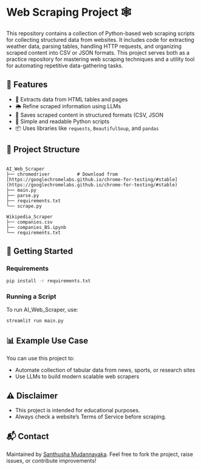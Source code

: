 # Web Scraping Project 🕸️

This repository contains a collection of Python-based web scraping scripts for collecting structured data from websites. It includes code for extracting weather data, parsing tables, handling HTTP requests, and organizing scraped content into CSV or JSON formats. This project serves both as a practice repository for mastering web scraping techniques and a utility tool for automating repetitive data-gathering tasks.

## 📌 Features

- 🔎 Extracts data from HTML tables and pages
- 🌦️ Refine scraped information using LLMs
- 📁 Saves scraped content in structured formats (CSV, JSON
- 🧠 Simple and readable Python scripts
- 📦 Uses libraries like `requests`, `BeautifulSoup`, and `pandas`

## 📂 Project Structure

```

AI_Web_Scraper
├── chromedriver          # Download from [https://googlechromelabs.github.io/chrome-for-testing/#stable](https://googlechromelabs.github.io/chrome-for-testing/#stable)
├── main.py      
├── parse.py         
├── requirements.txt                   
└── scrape.py

Wikipedia_Scraper
├── companies.csv
├── companies_BS.ipynb
└── requirements.txt   

````

## 🚀 Getting Started

### Requirements

```bash
pip install -r requirements.txt
````

### Running a Script

To run AI_Web_Scraper, use:

```bash
streamlit run main.py
```

## 📊 Example Use Case

You can use this project to:

* Automate collection of tabular data from news, sports, or research sites
* Use LLMs to build modern scalable web scrapers

## ⚠️ Disclaimer

* This project is intended for educational purposes.
* Always check a website’s Terms of Service before scraping.

## 📬 Contact

Maintained by [Santhusha Mudannayaka](https://github.com/Santhusha-bit).
Feel free to fork the project, raise issues, or contribute improvements!
